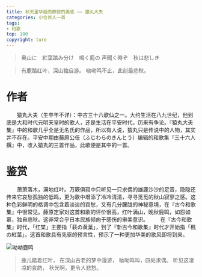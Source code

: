 ```yaml
---
title: 秋天里华丽而静寂的美感 —— 猿丸大夫
categories: 小仓百人一首
tags:
- 和歌
top: 100
copyright: ture
---
```


> 奥山に&emsp;紅葉踏み分け&emsp;鳴く鹿の
> 声聞く時ぞ&emsp;秋は悲しき

> 有鹿踏红叶，深山独自游。
> 呦呦鸣不止，此刻最悲秋。

<!-- more -->

# 作者
&emsp;&emsp;猿丸大夫（生卒年不详）：中古三十六歌仙之一。大约生活在八九世纪，他到底是大和时代元明天皇时的歌人，还是生活在平安时代，历来有争论。『猿丸大夫集』中的和歌几乎全是无名氏的作品，所以有人说，猿丸只是传说中的人物，其实并不存在。平安中期由藤原公任（ふじわらのきんとう）编辑的和歌集『三十六人撰』中，收入猿丸的三首作品，此歌便是其中的一首。

# 鉴赏
&emsp;&emsp;萧萧落木，满地红叶。万簌俱寂中只听见一只求偶的雄鹿沙沙的足音，隐隐还传来它哀愁孤独的低鸣，更为歌中增添了冷冷清清，寻寻觅觅的秋山寂寥之感。这种色彩鲜明的格调中包含着淡淡的哀愁，又有几分朦胧的神秘意境，在『古今和歌集』中很常见。藤原定家对这首和歌的评价很高，红叶满山，晚秋鹿鸣，如怨如慕，独自悲秋。这非常合乎日本民族倾向于感伤的审美意识。
&emsp;&emsp;在『古今和歌集』时代，「红枼」主要指「萩の黄葉」，到了『新古今和歌集』时代才开始指「楓の紅葉」。这首和歌具有先驱的预言性，预示了一种更加华美的歌风即将到来。

![](http://pz1livcqe.bkt.clouddn.com/749c46aagy1fyh4vu17nbj208w08vtci.jpg '呦呦鹿鸣')

> 鹿儿踏着红叶，
> 在深山古老的梦中漫游，
> 呦呦鸣叫，四处求偶。
> 听见这凄凉的哀韵，
> 秋光啊，更令人悲愁。